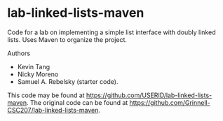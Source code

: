 # lab-linked-lists-maven

Code for a lab on implementing a simple list interface with doubly linked lists. Uses Maven to organize the project.

Authors

* Kevin Tang
* Nicky Moreno
* Samuel A. Rebelsky (starter code).

This code may be found at <https://github.com/USERID/lab-linked-lists-maven>. The original code can be found at <https://github.com/Grinnell-CSC207/lab-linked-lists-maven>.
